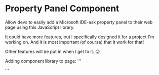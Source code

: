 # Property Panel Component
Allow devs to easily add a Microsoft IDE-esk property panel to their web page using this JavaScript library.

It could have more features, but I specifically designed it for a project I'm working on. And it
is most important (of course) that it work for that!

Other features will be put in when I get to it. 😛

Adding component library to page:
'''
<script src=""></script>
'''
